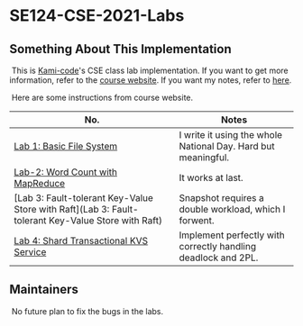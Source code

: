 # SE124-CSE-2021-Labs

## Something About This Implementation

​	This is [Kami-code](https://github.com/Kami-code)'s CSE class lab implementation. If you want to get more information, refer to the [course website](https://ipads.se.sjtu.edu.cn/courses/cse/). If you want my notes, refer to [here](https://github.com/Kami-code/SE124-CSE-2021-Notes).

​	Here are some instructions from course website. 

| No.                                                          | Notes                                                        |
| ------------------------------------------------------------ | ------------------------------------------------------------ |
| [Lab 1: Basic File System](https://ipads.se.sjtu.edu.cn/courses/cse/labs/lab1.html) | I write it using the whole National Day. Hard but meaningful. |
| [Lab-2: Word Count with MapReduce](https://ipads.se.sjtu.edu.cn/courses/cse/labs/lab2.html) | It works at last.                                            |
| [Lab 3: Fault-tolerant Key-Value Store with Raft](Lab 3: Fault-tolerant Key-Value Store with Raft) | Snapshot requires a double workload, which I forwent.        |
| [Lab 4: Shard Transactional KVS Service](https://ipads.se.sjtu.edu.cn/courses/cse/labs/lab4.html) | Implement perfectly with correctly handling deadlock and 2PL. |



## Maintainers

​	No future plan to fix the bugs in the labs.

